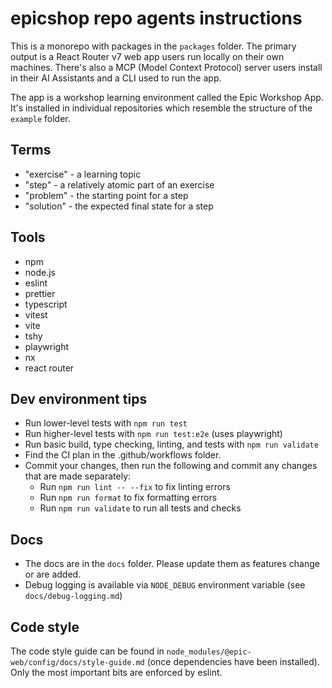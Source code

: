 # epicshop repo agents instructions

This is a monorepo with packages in the `packages` folder. The primary output is
a React Router v7 web app users run locally on their own machines. There's also
a MCP (Model Context Protocol) server users install in their AI Assistants and a
CLI used to run the app.

The app is a workshop learning environment called the Epic Workshop App. It's
installed in individual repositories which resemble the structure of the
`example` folder.

## Terms

- "exercise" - a learning topic
- "step" - a relatively atomic part of an exercise
- "problem" - the starting point for a step
- "solution" - the expected final state for a step

## Tools

- npm
- node.js
- eslint
- prettier
- typescript
- vitest
- vite
- tshy
- playwright
- nx
- react router

## Dev environment tips

- Run lower-level tests with `npm run test`
- Run higher-level tests with `npm run test:e2e` (uses playwright)
- Run basic build, type checking, linting, and tests with `npm run validate`
- Find the CI plan in the .github/workflows folder.
- Commit your changes, then run the following and commit any changes that are
  made separately:
  - Run `npm run lint -- --fix` to fix linting errors
  - Run `npm run format` to fix formatting errors
  - Run `npm run validate` to run all tests and checks

## Docs

- The docs are in the `docs` folder. Please update them as features change or
  are added.
- Debug logging is available via `NODE_DEBUG` environment variable (see
  `docs/debug-logging.md`)

## Code style

The code style guide can be found in
`node_modules/@epic-web/config/docs/style-guide.md` (once dependencies have been
installed). Only the most important bits are enforced by eslint.
